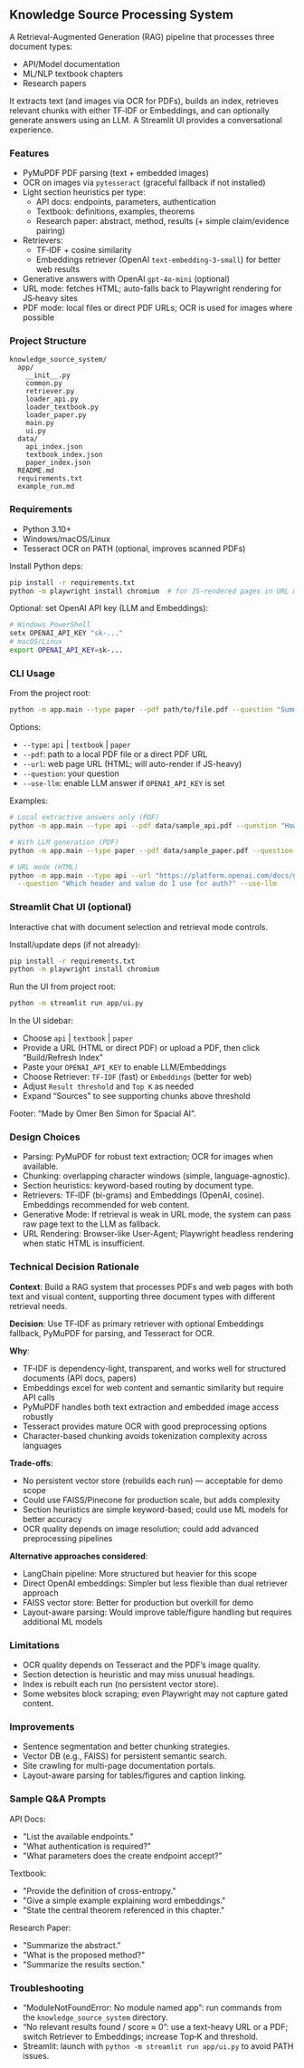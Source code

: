 ## Knowledge Source Processing System

A Retrieval-Augmented Generation (RAG) pipeline that processes three document types:
- API/Model documentation
- ML/NLP textbook chapters
- Research papers

It extracts text (and images via OCR for PDFs), builds an index, retrieves relevant chunks with either TF‑IDF or Embeddings, and can optionally generate answers using an LLM. A Streamlit UI provides a conversational experience.

### Features
- PyMuPDF PDF parsing (text + embedded images)
- OCR on images via `pytesseract` (graceful fallback if not installed)
- Light section heuristics per type:
  - API docs: endpoints, parameters, authentication
  - Textbook: definitions, examples, theorems
  - Research paper: abstract, method, results (+ simple claim/evidence pairing)
- Retrievers:
  - TF‑IDF + cosine similarity
  - Embeddings retriever (OpenAI `text-embedding-3-small`) for better web results
- Generative answers with OpenAI `gpt-4o-mini` (optional)
- URL mode: fetches HTML; auto-falls back to Playwright rendering for JS‑heavy sites
- PDF mode: local files or direct PDF URLs; OCR is used for images where possible

### Project Structure
```
knowledge_source_system/
  app/
    __init__.py
    common.py
    retriever.py
    loader_api.py
    loader_textbook.py
    loader_paper.py
    main.py
    ui.py
  data/
    api_index.json
    textbook_index.json
    paper_index.json
  README.md
  requirements.txt
  example_run.md
```

### Requirements
- Python 3.10+
- Windows/macOS/Linux
- Tesseract OCR on PATH (optional, improves scanned PDFs)

Install Python deps:
```bash
pip install -r requirements.txt
python -m playwright install chromium  # for JS-rendered pages in URL mode
```

Optional: set OpenAI API key (LLM and Embeddings):
```bash
# Windows PowerShell
setx OPENAI_API_KEY "sk-..."
# macOS/Linux
export OPENAI_API_KEY=sk-...
```

### CLI Usage
From the project root:
```bash
python -m app.main --type paper --pdf path/to/file.pdf --question "Summarize the results"
```

Options:
- `--type`: `api` | `textbook` | `paper`
- `--pdf`: path to a local PDF file or a direct PDF URL
- `--url`: web page URL (HTML; will auto-render if JS-heavy)
- `--question`: your question
- `--use-llm`: enable LLM answer if `OPENAI_API_KEY` is set

Examples:
```bash
# Local extractive answers only (PDF)
python -m app.main --type api --pdf data/sample_api.pdf --question "How do I authenticate?"

# With LLM generation (PDF)
python -m app.main --type paper --pdf data/sample_paper.pdf --question "What is the main contribution?" --use-llm

# URL mode (HTML)
python -m app.main --type api --url "https://platform.openai.com/docs/guides/authentication" \
  --question "Which header and value do I use for auth?" --use-llm
```

### Streamlit Chat UI (optional)
Interactive chat with document selection and retrieval mode controls.

Install/update deps (if not already):
```bash
pip install -r requirements.txt
python -m playwright install chromium
```

Run the UI from project root:
```bash
python -m streamlit run app/ui.py
```

In the UI sidebar:
- Choose `api` | `textbook` | `paper`
- Provide a URL (HTML or direct PDF) or upload a PDF, then click “Build/Refresh Index”
- Paste your `OPENAI_API_KEY` to enable LLM/Embeddings
- Choose Retriever: `TF-IDF` (fast) or `Embeddings` (better for web)
- Adjust `Result threshold` and `Top K` as needed
- Expand “Sources” to see supporting chunks above threshold

Footer: “Made by Omer Ben Simon for Spacial AI”.

### Design Choices
- Parsing: PyMuPDF for robust text extraction; OCR for images when available.
- Chunking: overlapping character windows (simple, language-agnostic).
- Section heuristics: keyword-based routing by document type.
- Retrievers: TF‑IDF (bi-grams) and Embeddings (OpenAI, cosine). Embeddings recommended for web content.
- Generative Mode: If retrieval is weak in URL mode, the system can pass raw page text to the LLM as fallback.
- URL Rendering: Browser-like User-Agent; Playwright headless rendering when static HTML is insufficient.

### Technical Decision Rationale

**Context**: Build a RAG system that processes PDFs and web pages with both text and visual content, supporting three document types with different retrieval needs.

**Decision**: Use TF‑IDF as primary retriever with optional Embeddings fallback, PyMuPDF for parsing, and Tesseract for OCR.

**Why**: 
- TF‑IDF is dependency-light, transparent, and works well for structured documents (API docs, papers)
- Embeddings excel for web content and semantic similarity but require API calls
- PyMuPDF handles both text extraction and embedded image access robustly
- Tesseract provides mature OCR with good preprocessing options
- Character-based chunking avoids tokenization complexity across languages

**Trade-offs**: 
- No persistent vector store (rebuilds each run) — acceptable for demo scope
- Could use FAISS/Pinecone for production scale, but adds complexity
- Section heuristics are simple keyword-based; could use ML models for better accuracy
- OCR quality depends on image resolution; could add advanced preprocessing pipelines

**Alternative approaches considered**:
- LangChain pipeline: More structured but heavier for this scope
- Direct OpenAI embeddings: Simpler but less flexible than dual retriever approach
- FAISS vector store: Better for production but overkill for demo
- Layout-aware parsing: Would improve table/figure handling but requires additional ML models

### Limitations
- OCR quality depends on Tesseract and the PDF’s image quality.
- Section detection is heuristic and may miss unusual headings.
- Index is rebuilt each run (no persistent vector store).
- Some websites block scraping; even Playwright may not capture gated content.

### Improvements
- Sentence segmentation and better chunking strategies.
- Vector DB (e.g., FAISS) for persistent semantic search.
- Site crawling for multi-page documentation portals.
- Layout-aware parsing for tables/figures and caption linking.

### Sample Q&A Prompts
API Docs:
- "List the available endpoints."
- "What authentication is required?"
- "What parameters does the create endpoint accept?"

Textbook:
- "Provide the definition of cross-entropy."
- "Give a simple example explaining word embeddings."
- "State the central theorem referenced in this chapter."

Research Paper:
- "Summarize the abstract."
- "What is the proposed method?"
- "Summarize the results section."

### Troubleshooting
- “ModuleNotFoundError: No module named app”: run commands from the `knowledge_source_system` directory.
- “No relevant results found / score ≈ 0”: use a text-heavy URL or a PDF; switch Retriever to Embeddings; increase Top‑K and threshold.
- Streamlit: launch with `python -m streamlit run app/ui.py` to avoid PATH issues.



